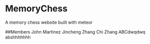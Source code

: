 # MemoryChess
A memory chess website built with meteor

##Members
John Martinez
Jincheng Zhang
Chi Zhang
ABCdwqdwq
abshhhhhhh